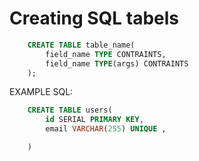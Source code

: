 # Creating SQL tabels

```sql
    CREATE TABLE table_name(
        field_name TYPE CONTRAINTS,
        field_name TYPE(args) CONTRAINTS
    );
```
EXAMPLE SQL:

```sql
    CREATE TABLE users(
        id SERIAL PRIMARY KEY,
        email VARCHAR(255) UNIQUE ,

    )

```

